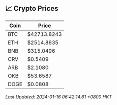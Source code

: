 ## 📈 Crypto Prices

| Coin | Price |
| ---- | ----- |
| BTC | $42713.8243 |
| ETH | $2514.8635 |
| BNB | $315.0496 |
| CRV | $0.5409 |
| ARB | $2.1080 |
| OKB | $53.6587 |
| DOGE | $0.0808 |

_Last Updated: 2024-01-16 06:42:14.61 +0800 HKT_